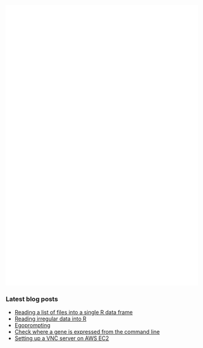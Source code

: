 <img align = "left" src="github-metrics.svg" />
<img src="metrics.plugin.achievements.compact.svg" />

### Latest blog posts

<!-- BLOG-POST-LIST:START -->
- [Reading a list of files into a single R data frame](https://davetang.org/muse/2023/06/23/reading-list-of-files-into-single-r-data-frame/)
- [Reading irregular data into R](https://davetang.org/muse/2023/06/02/reading-irregular-data-into-r/)
- [Egoprompting](https://davetang.org/muse/2023/05/17/egoprompting/)
- [Check where a gene is expressed from the command line](https://davetang.org/muse/2023/05/16/check-where-a-gene-is-expressed-from-the-command-line/)
- [Setting up a VNC server on AWS EC2](https://davetang.org/muse/2023/04/20/setting-up-a-vnc-server-on-aws-ec2/)
<!-- BLOG-POST-LIST:END -->
